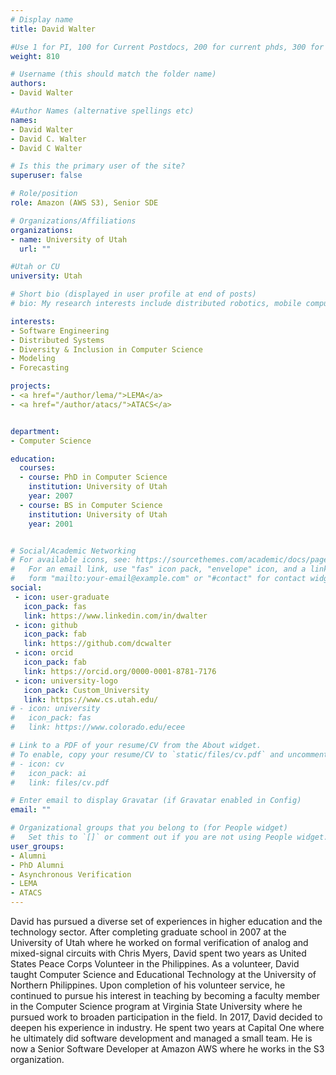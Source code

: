 ```yaml
---
# Display name
title: David Walter

#Use 1 for PI, 100 for Current Postdocs, 200 for current phds, 300 for current masters, 400 for current undergrads, 800 for alum postdocs, 810 for alum phds, 820 for alum masters, and 830 for alum undergrads
weight: 810

# Username (this should match the folder name)
authors:
- David Walter

#Author Names (alternative spellings etc)
names:
- David Walter
- David C. Walter
- David C Walter

# Is this the primary user of the site?
superuser: false

# Role/position
role: Amazon (AWS S3), Senior SDE

# Organizations/Affiliations
organizations:
- name: University of Utah
  url: ""

#Utah or CU
university: Utah

# Short bio (displayed in user profile at end of posts)
# bio: My research interests include distributed robotics, mobile computing and programmable matter.

interests:
- Software Engineering
- Distributed Systems
- Diversity & Inclusion in Computer Science
- Modeling
- Forecasting

projects:
- <a href="/author/lema/">LEMA</a>
- <a href="/author/atacs/">ATACS</a>


department:
- Computer Science

education:
  courses:
  - course: PhD in Computer Science
    institution: University of Utah
    year: 2007
  - course: BS in Computer Science
    institution: University of Utah
    year: 2001


# Social/Academic Networking
# For available icons, see: https://sourcethemes.com/academic/docs/page-builder/#icons
#   For an email link, use "fas" icon pack, "envelope" icon, and a link in the
#   form "mailto:your-email@example.com" or "#contact" for contact widget.
social:
 - icon: user-graduate
   icon_pack: fas
   link: https://www.linkedin.com/in/dwalter
 - icon: github
   icon_pack: fab
   link: https://github.com/dcwalter
 - icon: orcid
   icon_pack: fab
   link: https://orcid.org/0000-0001-8781-7176
 - icon: university-logo
   icon_pack: Custom_University
   link: https://www.cs.utah.edu/
# - icon: university
#   icon_pack: fas
#   link: https://www.colorado.edu/ecee

# Link to a PDF of your resume/CV from the About widget.
# To enable, copy your resume/CV to `static/files/cv.pdf` and uncomment the lines below.
# - icon: cv
#   icon_pack: ai
#   link: files/cv.pdf

# Enter email to display Gravatar (if Gravatar enabled in Config)
email: ""

# Organizational groups that you belong to (for People widget)
#   Set this to `[]` or comment out if you are not using People widget.
user_groups:
- Alumni
- PhD Alumni
- Asynchronous Verification
- LEMA
- ATACS
---
```


David has pursued a diverse set of experiences in higher education and the technology sector.  After completing graduate school in 2007 at the University of Utah  where he worked on formal verification of analog and mixed-signal circuits with Chris Myers, David spent two years as United States Peace Corps Volunteer in the Philippines. As a volunteer, David taught Computer Science and Educational Technology at the University of Northern Philippines.  Upon completion of his volunteer service, he continued to pursue his interest in teaching by becoming a faculty member in the Computer Science program at  Virginia State University where he pursued work to broaden participation in the field. In 2017, David decided to deepen his experience in industry.  He spent two years at Capital One where he ultimately did software development and managed a small team.  He is now a Senior Software Developer at Amazon AWS where he works in the S3 organization.  